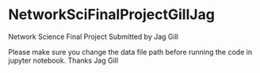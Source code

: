 # NetworkSciFinalProjectGillJag
Network Science Final Project Submitted by Jag Gill

Please make sure you change the data file path before running the code in jupyter notebook.
Thanks
Jag Gill
